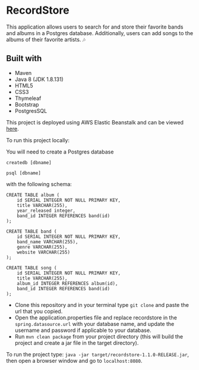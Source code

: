 # RecordStore

This application allows users to search for and store their favorite bands and albums in a Postgres database. Additionally, users can add songs to the albums of their favorite artists. :notes:


## Built with

* Maven
* Java 8 (JDK 1.8.131) 
* HTML5
* CSS3
* Thymeleaf 
* Bootstrap
* PostgresSQL
 

This project is deployed using AWS Elastic Beanstalk and can be viewed [here](http://cornellrecordstore-env.vbgnuxuarb.us-east-2.elasticbeanstalk.com/). 

To run this project locally:

You will need to create a Postgres database 

`createdb [dbname]`

`psql [dbname]`

with the following schema:

```
CREATE TABLE album (
    id SERIAL INTEGER NOT NULL PRIMARY KEY,
    title VARCHAR(255),
    year_released integer,
    band_id INTEGER REFERENCES band(id)
);

CREATE TABLE band (
    id SERIAL INTEGER NOT NULL PRIMARY KEY, 
    band_name VARCHAR(255),
    genre VARCHAR(255),
    website VARCHAR(255)
);

CREATE TABLE song (
    id SERIAL INTEGER NOT NULL PRIMARY KEY, 
    title VARCHAR(255),
    album_id INTEGER REFERENCES album(id),
    band_id INTEGER REFERENCES band(id)
);
```

* Clone this repository and in your terminal type `git clone` and paste the url that you copied. 
* Open the application.properties file and replace recordstore in the `spring.datasource.url` with your database name, and update the username and password if applicable to your database. 
* Run `mvn clean package` from your project directory (this will build the project and create a jar file in the target directory).


To run the project type: `java -jar target/recordstore-1.1.0-RELEASE.jar`, then open a browser window and go to `localhost:8080`.


